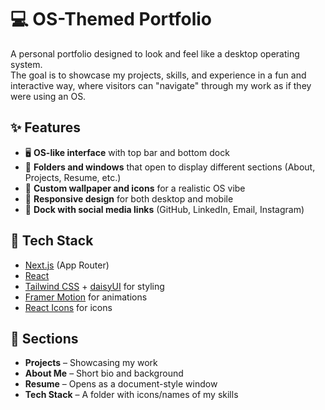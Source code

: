 # 💻 OS-Themed Portfolio

A personal portfolio designed to look and feel like a desktop operating system.  
The goal is to showcase my projects, skills, and experience in a fun and interactive way, where visitors can "navigate" through my work as if they were using an OS.

## ✨ Features

- 🖥️ **OS-like interface** with top bar and bottom dock
- 📂 **Folders and windows** that open to display different sections (About, Projects, Resume, etc.)
- 🎨 **Custom wallpaper and icons** for a realistic OS vibe
- 📱 **Responsive design** for both desktop and mobile
- 🔗 **Dock with social media links** (GitHub, LinkedIn, Email, Instagram)

## 🚀 Tech Stack

- [Next.js](https://nextjs.org/) (App Router)
- [React](https://react.dev/)
- [Tailwind CSS](https://tailwindcss.com/) + [daisyUI](https://daisyui.com/) for styling
- [Framer Motion](https://www.framer.com/motion/) for animations
- [React Icons](https://react-icons.github.io/react-icons/) for icons

## 📂 Sections

- **Projects** – Showcasing my work
- **About Me** – Short bio and background
- **Resume** – Opens as a document-style window
- **Tech Stack** – A folder with icons/names of my skills
